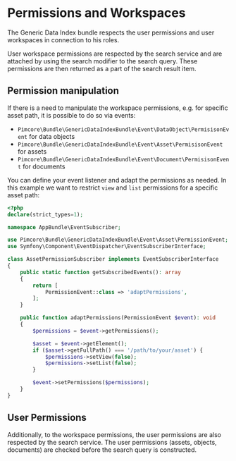# Permissions and Workspaces
The Generic Data Index bundle respects the user permissions and user workspaces in connection to his roles.

User workspace permissions are respected by the search service and are attached by using the search modifier to the search query. 
These permissions are then returned as a part of the search result item.

## Permission manipulation
If there is a need to manipulate the workspace permissions, e.g. for specific asset path, it is possible to do so via events:
- `Pimcore\Bundle\GenericDataIndexBundle\Event\DataObject\PermisisonEvent` for data objects
- `Pimcore\Bundle\GenericDataIndexBundle\Event\Asset\PermisisonEvent` for assets
- `Pimcore\Bundle\GenericDataIndexBundle\Event\Document\PermisisonEvent` for documents

You can define your event listener and adapt the permissions as needed. In this example we want to restrict `view` and `list` permissions for a specific asset path:
```php
<?php
declare(strict_types=1);

namespace AppBundle\EventSubscriber;

use Pimcore\Bundle\GenericDataIndexBundle\Event\Asset\PermissionEvent;
use Symfony\Component\EventDispatcher\EventSubscriberInterface;

class AssetPermissionSubscriber implements EventSubscriberInterface
{
    public static function getSubscribedEvents(): array
    {
        return [
            PermissionEvent::class => 'adaptPermissions',
        ];
    }

    public function adaptPermissions(PermissionEvent $event): void
    {
        $permissions = $event->getPermissions();

        $asset = $event->getElement();
        if ($asset->getFullPath() === '/path/to/your/asset') {
            $permissions->setView(false);
            $permissions->setList(false);
        }

        $event->setPermissions($permissions);
    }
}
```

## User Permissions
Additionally, to the workspace permissions, the user permissions are also respected by the search service. 
The user permissions (assets, objects, documents) are checked before the search query is constructed.